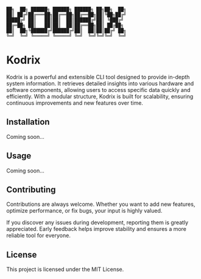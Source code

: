 ```
██╗  ██╗ ██████╗ ██████╗ ██████╗ ██╗██╗  ██╗
██║ ██╔╝██╔═══██╗██╔══██╗██╔══██╗██║╚██╗██╔╝
█████╔╝ ██║   ██║██║  ██║██████╔╝██║ ╚███╔╝ 
██╔═██╗ ██║   ██║██║  ██║██╔══██╗██║ ██╔██╗ 
██║  ██╗╚██████╔╝██████╔╝██║  ██║██║██╔╝ ██╗
╚═╝  ╚═╝ ╚═════╝ ╚═════╝ ╚═╝  ╚═╝╚═╝╚═╝  ╚═╝
```

# Kodrix  

Kodrix is a powerful and extensible CLI tool designed to provide in-depth system information. It retrieves detailed insights into various hardware and software components, allowing users to access specific data quickly and efficiently. With a modular structure, Kodrix is built for scalability, ensuring continuous improvements and new features over time.  

## Installation  
Coming soon...  

## Usage  
Coming soon...  

## Contributing  
Contributions are always welcome. Whether you want to add new features, optimize performance, or fix bugs, your input is highly valued.  

If you discover any issues during development, reporting them is greatly appreciated. Early feedback helps improve stability and ensures a more reliable tool for everyone.  

## License  
This project is licensed under the MIT License.  
